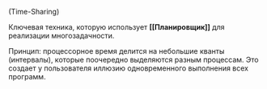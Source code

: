 (Time-Sharing)

Ключевая техника, которую использует **[[Планировщик]]** для реализации многозадачности.

Принцип: процессорное время делится на небольшие кванты (интервалы), которые поочередно выделяются разным процессам. Это создает у пользователя иллюзию одновременного выполнения всех программ.